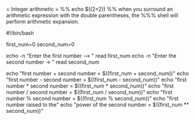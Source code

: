= Integer arithmetic =
%% echo $((2+2))
%% when you surround an arithmetic expression with the double parentheses, the
%%% shell will perform arithmetic expansion.

#!/bin/bash

first_num=0
second_num=0

echo -n "Enter the first number --> "
read first_num
echo -n "Enter the second number -> "
read second_num

echo "first number + second number = $((first_num + second_num))"
echo "first number - second number = $((first_num - second_num))"
echo "first number * second number = $((first_num * second_num))"
echo "first number / second number = $((first_num / second_num))"
echo "first number % second number = $((first_num % second_num))"
echo "first number raised to the"
echo "power of the second number   = $((first_num ** second_num))"


